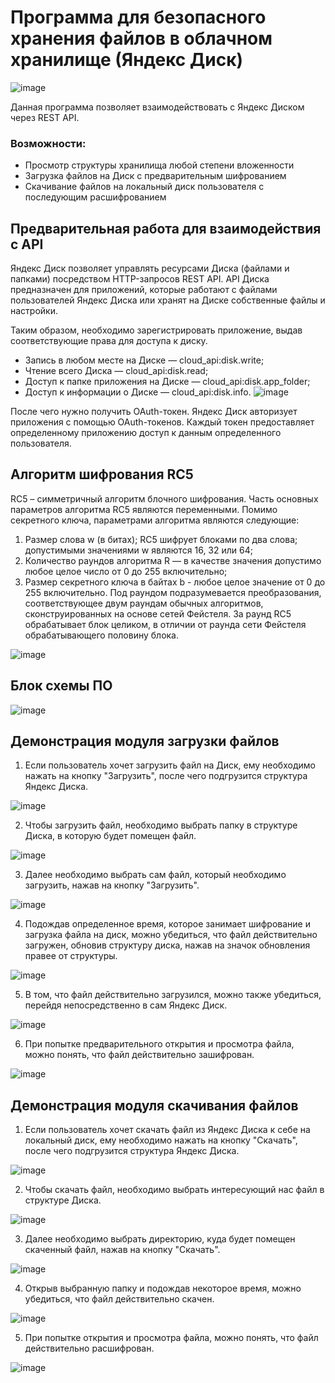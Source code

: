 # Программа для безопасного хранения файлов в облачном хранилище (Яндекс Диск)
![image](https://github.com/keenetic29/Graduate_Work/assets/122115141/8036409f-99d6-4d4d-9874-be67c119616f)

Данная программа позволяет взаимодействовать с Яндекс Диском через REST API.
### Возможности:
- Просмотр структуры хранилища любой степени вложенности
- Загрузка файлов на Диск с предварительным шифрованием
- Скачивание файлов на локальный диск пользователя с последующим расшифрованием
## Предварительная работа для взаимодействия с API
Яндекс Диск позволяет управлять ресурсами Диска (файлами и папками) посредством HTTP-запросов REST API.
API Диска предназначен для приложений, которые работают с файлами пользователей Яндекс Диска или хранят на Диске собственные файлы и настройки. 

Таким образом, необходимо зарегистрировать приложение, выдав соответствующие права для доступа к диску. 
- Запись в любом месте на Диске — cloud_api:disk.write;
- Чтение всего Диска — cloud_api:disk.read;
- Доступ к папке приложения на Диске — cloud_api:disk.app_folder;
- Доступ к информации о Диске — cloud_api:disk.info.
![image](https://github.com/keenetic29/Graduate_Work/assets/122115141/aba6e15b-8106-4796-8c49-5b87a08fbaa7)

После чего нужно получить OAuth-токен. Яндекс Диск авторизует приложения с помощью OAuth-токенов. 
Каждый токен предоставляет определенному приложению доступ к данным определенного пользователя.

## Алгоритм шифрования RC5
RC5 – симметричный алгоритм блочного шифрования.
Часть основных параметров алгоритма RC5 являются переменными. Помимо секретного ключа, параметрами алгоритма являются следующие:
1. Размер слова w (в битах); RC5 шифрует блоками по два слова; допустимыми значениями w являются 16, 32 или 64;
2. Количество раундов алгоритма R — в качестве значения допустимо любое целое число от 0 до 255 включительно;
3. Размер секретного ключа в байтах b - любое целое значение от 0 до 255 включительно.
Под раундом подразумевается преобразования, соответствующее двум раундам обычных алгоритмов, сконструированных на основе сетей Фейстеля. За раунд RC5 обрабатывает блок целиком, в отличии от раунда сети Фейстеля обрабатывающего половину блока.

![image](https://github.com/keenetic29/Graduate_Work/assets/122115141/f4d96e1f-fea7-49ab-8427-1de87fb833f8)

## Блок схемы ПО
![image](https://github.com/keenetic29/Graduate_Work/assets/122115141/334e26b2-7ab5-48da-8fc8-95ff58097ef8)

## Демонстрация модуля загрузки файлов
1. Если пользователь хочет загрузить файл на Диск, ему необходимо нажать на кнопку "Загрузить", после чего подгрузится структура Яндекс Диска.

![image](https://github.com/keenetic29/Graduate_Work/assets/122115141/e5b08444-4549-4931-ad73-459fa9f62ace)
   
2. Чтобы загрузить файл, необходимо выбрать папку в структуре Диска, в которую будет помещен файл.

![image](https://github.com/keenetic29/Graduate_Work/assets/122115141/cbd30316-faf8-43a3-8332-d8a3c62a0fc7)

3. Далее необходимо выбрать сам файл, который необходимо загрузить, нажав на кнопку "Загрузить".

![image](https://github.com/keenetic29/Graduate_Work/assets/122115141/8a8c33d0-5be6-47f0-b976-460d0b36bd13)

4. Подождав определенное время, которое занимает шифрование и загрузка файла на диск, можно убедиться, что файл действительно загружен, обновив структуру диска, нажав на значок обновления правее от структуры.

![image](https://github.com/keenetic29/Graduate_Work/assets/122115141/4f7477ad-7822-4973-a1be-8d730929f20e)

5. В том, что файл действительно загрузился, можно также убедиться, перейдя непосредственно в сам Яндекс Диск.

![image](https://github.com/keenetic29/Graduate_Work/assets/122115141/bdfb67a8-51cd-4e9a-8b03-1e9e82bf7e0a)

6. При попытке предварительного открытия и просмотра файла, можно понять, что файл действительно зашифрован.  

![image](https://github.com/keenetic29/Graduate_Work/assets/122115141/de2ee28a-6793-4316-8a25-590879c4641d)


## Демонстрация модуля скачивания файлов
1. Если пользователь хочет скачать файл из Яндекс Диска к себе на локальный диск, ему необходимо нажать на кнопку "Скачать", после чего подгрузится структура Яндекс Диска.

![image](https://github.com/keenetic29/Graduate_Work/assets/122115141/c07a800b-cc27-4c86-858a-3081833df065)

2. Чтобы скачать файл, необходимо выбрать интересующий нас файл в структуре Диска.

![image](https://github.com/keenetic29/Graduate_Work/assets/122115141/ac4225c3-19eb-4481-9db6-2613c91e643e)

3. Далее необходимо выбрать директорию, куда будет помещен скаченный файл, нажав на кнопку "Скачать".

![image](https://github.com/keenetic29/Graduate_Work/assets/122115141/dc49eb6e-3f37-4b79-9326-579df3a18a8d)

4. Открыв выбранную папку и подождав некоторое время, можно убедиться, что файл действительно скачен.

![image](https://github.com/keenetic29/Graduate_Work/assets/122115141/e1ac1066-06c6-47c4-b370-c8f38d14b1f9)

5. При попытке открытия и просмотра файла, можно понять, что файл действительно расшифрован.

![image](https://github.com/keenetic29/Graduate_Work/assets/122115141/4248fbdb-e20c-40d9-8518-3588630a9c4a)




